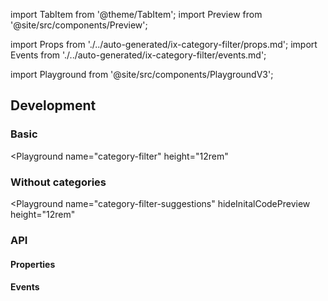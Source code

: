 import TabItem from '@theme/TabItem';
import Preview from '@site/src/components/Preview';

import Props from './../auto-generated/ix-category-filter/props.md';
import Events from './../auto-generated/ix-category-filter/events.md';

import Playground from '@site/src/components/PlaygroundV3';

## Development

### Basic

<Playground
name="category-filter"
height="12rem"

> </Playground>

### Without categories

<Playground
name="category-filter-suggestions"
hideInitalCodePreview
height="12rem"

> </Playground>

### API

#### Properties

<Props />

#### Events

<Events />
